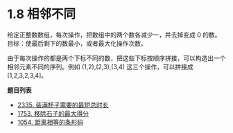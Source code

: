 # 1.8 相邻不同

给定正整数数组，每次操作，把数组中的两个数各减少一，并去掉变成 0 的数。目标：使最后剩下的数最小，或者最大化操作次数。

由于每次操作的都是两个下标不同的数，把这些下标按顺序拼接，可以构造出一个相邻元素不同的序列。例如 (1,2),(2,3),(3,4) 这三个操作，可以拼接成 [1,2,3,2,3,4]。

**题目列表**

- [2335. 装满杯子需要的最短总时长](https://leetcode.cn/problems/minimum-amount-of-time-to-fill-cups/description/)
- [1753. 移除石子的最大得分](https://leetcode.cn/problems/maximum-score-from-removing-stones/description/)
- [1054. 距离相等的条形码](https://leetcode.cn/problems/distant-barcodes/description/)
